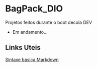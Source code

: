 # BagPack_DIO
Projetos feitos durante o boot decola DEV
- Em andamento...


## Links Uteis
[Sintaxe básica Markdown](https://docs.pipz.com/central-de-ajuda/learning-center/guia-basico-de-markdown#open)
